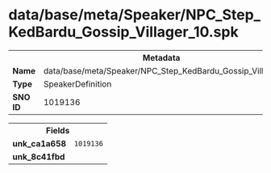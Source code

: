 <h1>data/base/meta/Speaker/NPC_Step_KedBardu_Gossip_Villager_10.spk</h1><table><tr><th colspan="100%">Metadata</th></tr><tr><td><b>Name</b></td><td>data/base/meta/Speaker/NPC_Step_KedBardu_Gossip_Villager_10.spk</td></tr><tr><td><b>Type</b></td><td>SpeakerDefinition</td></tr><tr><td><b>SNO ID</b></td><td>1019136</td></tr></table>

<table><tr><th colspan="100%">Fields</th></tr><tr><td><b>unk_ca1a658</b></td><td><code>1019136</code></td></tr><tr><td><b>unk_8c41fbd</b></td><td></td></tr></table>

